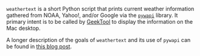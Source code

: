 `weathertext` is a short Python script that prints current weather information gathered from NOAA, Yahoo!, and/or Google via the [`pywapi`][1] library. It primary intent is to be called by [GeekTool][2] to display the information on the Mac desktop.

A longer description of the goals of `weathertext` and its use of `pywapi` can be found in [this blog post][3].

[1]: http://code.google.com/p/python-weather-api/
[2]: http://projects.tynsoe.org/en/geektool/
[3]: http://www.leancrew.com/all-this/2009/06/new-weather-script-for-geektool/